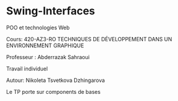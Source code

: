 # Swing-Interfaces
POO et technologies Web

Cours: 420-AZ3-RO TECHNIQUES DE DÉVELOPPEMENT DANS UN ENVIRONNEMENT GRAPHIQUE

Professeur : Abderrazak Sahraoui

Travail individuel

Autour: Nikoleta Tsvetkova Dzhingarova

Le TP porte sur components de bases 

